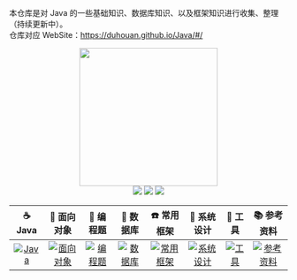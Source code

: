 本仓库是对 Java 的一些基础知识、数据库知识、以及框架知识进行收集、整理（持续更新中）。<br/>
仓库对应 WebSite：https://duhouan.github.io/Java/#/

<div align="center"><img src="https://gitee.com/duhouan/ImagePro/raw/master/logo.png" width="250px"/></div>

<div align="center">
<a href="https://duhouan.github.io/Java/#/"><img src="https://badgen.net/github/watchers/DuHouAn/Java?icon=github&color=4ab8a1"/></a>
<a href="https://duhouan.github.io/Java/#/"><img src="https://badgen.net/github/stars/DuHouAn/Java?icon=github&color=4ab8a1"/></a>
<a href="https://duhouan.github.io/Java/#/"><img src="https://badgen.net/github/forks/DuHouAn/Java?icon=github&color=4ab8a1"/></a>
</div>
  
|                            ☕️ Java                            |                          👫 面向对象                          |                           📝 编程题                           |                           💾 数据库                           |                          ☎️ 常用框架                          |                          📖 系统设计                          |                            💪 工具                            |                          📚 参考资料                          |
| :----------------------------------------------------------: | :----------------------------------------------------------: | :----------------------------------------------------------: | :----------------------------------------------------------: | :----------------------------------------------------------: | :----------------------------------------------------------: | :----------------------------------------------------------: | :----------------------------------------------------------: |
| <a href="https://duhouan.github.io/Java/#/?id=%e2%98%95%ef%b8%8f-java"><img src="https://img.shields.io/badge/java-Java-green.svg" alt="Java"/></a> | <a href="https://duhouan.github.io/Java/#/?id=%f0%9f%91%ab-%e9%9d%a2%e5%90%91%e5%af%b9%e8%b1%a1"><img src="https://img.shields.io/badge/object oriented-面向对象-yellow.svg" alt="面向对象"/></a> | <a href="https://duhouan.github.io/Java/#/?id=%f0%9f%93%9d-%e7%bc%96%e7%a8%8b%e9%a2%98"><img src="https://img.shields.io/badge/programming-编程题-orange.svg" alt="编程题"/></a> | <a href="https://duhouan.github.io/Java/#/?id=%f0%9f%92%be-%e6%95%b0%e6%8d%ae%e5%ba%93"><img src="https://img.shields.io/badge/database-数据库-red.svg" alt="数据库"/></a> | <a href="https://duhouan.github.io/Java/#/?id=%e2%98%8e%ef%b8%8f-%e5%b8%b8%e7%94%a8%e6%a1%86%e6%9e%b6"><img src="https://img.shields.io/badge/framework-常用框架-lightgrey.svg" alt="常用框架"/></a> | <a href="https://duhouan.github.io/Java/#/?id=%f0%9f%93%96-%e7%b3%bb%e7%bb%9f%e8%ae%be%e8%ae%a1"><img src="https://img.shields.io/badge/system design-系统设计-9cf.svg" alt="系统设计"/></a> | <a href="https://duhouan.github.io/Java/#/?id=%f0%9f%92%aa-%e5%b7%a5%e5%85%b7"><img src="https://img.shields.io/badge/tool-工具-blueviolet.svg" alt="工具"/></a> | <a href="https://duhouan.github.io/Java/#/?id=%f0%9f%93%9a-%e5%8f%82%e8%80%83%e8%b5%84%e6%96%99"><img src="https://img.shields.io/badge/reference-参考资料-1ce.svg" alt="参考资料"/></a> |
